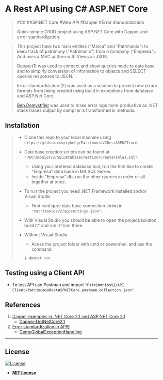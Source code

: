 # A Rest API using C# ASP.NET Core

> #C#   #ASP.NET Core  #Web API   #Dapper   #Error Standardization
>
> Quick simple CRUD project using ASP.NET Core with Dapper and error standardization.
>

> This project have two main entities ("Marca" and "Patrimonio") to keep track of patrimony ("Patrimonio") from a Company ("Empresa").
> And uses a MVC pattern with Views as JSON.
>
> Dapper(1) was used to connect and show queries made to data base and to simplify conversion of information to objects and SELECT queries responses to JSON.
>
> Error standardization (2) was used as a solution to prevent new errors formats from being created using build in exceptions from database and ASP.Net Core.
>
> [Ben.Demystifier](https://github.com/benaadams/Ben.Demystifier) was used to make error logs more productive as .NET stack traces output by compiler is transformed in methods.

## Installation
>- Clone this repo to your local machine using `https://github.com/rykehg/PatrimonioV2RestASPNETcore`.
>
>- Data base creation scripts can be found at `"PatrimoniosV2/SQLDatabaseCreation/CreateTables.sql"`.
>	- Using your prefered database tool, run the first line to create "Empresa" data base in MS SQL Server.
>	- Inside "Empresa" db, run the other queries in order or all together at once.
>
>- To run the project you need .NET Framework installed and/or Visual Studio
>	- First configure data base connection string in `"PatrimoniosV2/appsettings.json"`.
>- With Visual Studio you should be able to open the project/solution, build it* and run it from there.
>- Without Visual Studio
>	- Acess the project folder with cmd or powershell and use the command:
>	```shell
>	$ dotnet run
>	```


## Testing using a Client API
- To test API use Postman and import `"PatrimoniosV2/API Client/PatrimonioRestASPNETCore.postman_collection.json"`.


## References
1. [Dapper exemples in .NET Core 2.1 and ASP.NET Core 2.1](https://medium.com/@renato.groffe/dapper-exemplos-em-net-core-2-1-e-asp-net-core-2-1-59f5b227f3ad)
	- [Dapper-DotNetCore2.1](https://github.com/renatogroffe/Dapper-DotNetCore2.1)
2. [Error standardization in APIS](https://www.wellingtonjhn.com/posts/padroniza%C3%A7%C3%A3o-de-respostas-de-erro-em-apis-com-problem-details/)
	- [DemoGlobalExceptionHandling](https://github.com/wellingtonjhn/DemoGlobalExceptionHandling)


---

## License

[![License](http://img.shields.io/:license-mit-blue.svg?style=flat-square)](http://badges.mit-license.org)

- **[MIT license](http://opensource.org/licenses/mit-license.php)**

